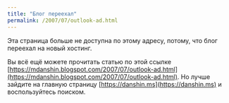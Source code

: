 ```yaml
---
title: "Блог переехал"
permalink: /2007/07/outlook-ad.html
---
```

Эта страница больше не доступна по этому адресу, потому, что блог переехал на новый хостинг.

Вы всё ещё можете прочитать статью по этой ссылке [https://mdanshin.blogspot.com/2007/07/outlook-ad.html](https://mdanshin.blogspot.com/2007/07/outlook-ad.html). Но лучше зайдите на главную страницу [https://danshin.ms](https://danshin.ms) и воспользуйтесь поиском.